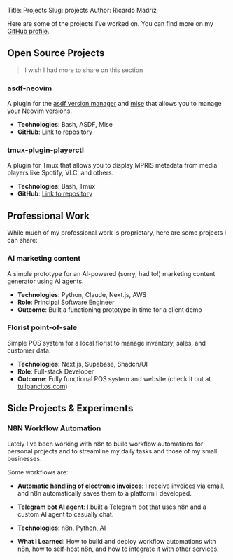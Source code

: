Title: Projects
Slug: projects
Author: Ricardo Madriz

Here are some of the projects I've worked on. You can find more on my [GitHub profile](https://github.com/richin13).

## Open Source Projects

> I wish I had more to share on this section

### asdf-neovim

A plugin for the [asdf version manager](https://asdf-vm.com) and [mise](https://mise.jdx.dev) that allows you to manage your Neovim versions.

- **Technologies**: Bash, ASDF, Mise
- **GitHub**: [Link to repository](https://github.com/richin13/asdf-neovim)

### tmux-plugin-playerctl

A plugin for Tmux that allows you to display MPRIS metadata from media players like Spotify, VLC, and others.

- **Technologies**: Bash, Tmux
- **GitHub**: [Link to repository](https://github.com/richin13/tmux-plugin-playerctl)

## Professional Work

While much of my professional work is proprietary, here are some projects I can share:

### AI marketing content

A simple prototype for an AI-powered (sorry, had to!) marketing content generator using AI agents.

- **Technologies**: Python, Claude, Next.js, AWS
- **Role**: Principal Software Engineer
- **Outcome**: Built a functioning prototype in time for a client demo

### Florist point-of-sale

Simple POS system for a local florist to manage inventory, sales, and customer data.

- **Technologies**: Next.js, Supabase, Shadcn/UI
- **Role**: Full-stack Developer
- **Outcome**: Fully functional POS system and website (check it out at [tulipancitos.com](https://tulipancitos.com))

## Side Projects & Experiments

### N8N Workflow Automation

Lately I've been working with n8n to build workflow automations for personal projects and to streamline my daily tasks and those of my small businesses.

Some workflows are:

- **Automatic handling of electronic invoices**: I receive invoices via email, and n8n automatically saves them to a platform I developed.
- **Telegram bot AI agent**: I built a Telegram bot that uses n8n and a custom AI agent to casually chat.

- **Technologies**: n8n, Python, AI
- **What I Learned**: How to build and deploy workflow automations with n8n, how to self-host n8n, and how to integrate it with other services.
